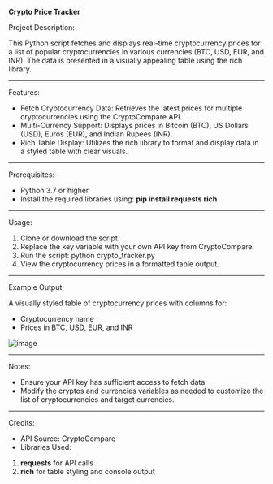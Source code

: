 **Crypto Price Tracker**

Project Description:

This Python script fetches and displays real-time cryptocurrency prices for a list of popular cryptocurrencies in various currencies (BTC, USD, EUR, and INR). The data is presented in a visually appealing table using the rich library.

<hr/>

Features:

* Fetch Cryptocurrency Data: Retrieves the latest prices for multiple cryptocurrencies using the CryptoCompare API.
* Multi-Currency Support: Displays prices in Bitcoin (BTC), US Dollars (USD), Euros (EUR), and Indian Rupees (INR).
* Rich Table Display: Utilizes the rich library to format and display data in a styled table with clear visuals.

<hr/>

Prerequisites:

* Python 3.7 or higher
* Install the required libraries using: **pip install requests rich**

<hr/>

Usage:

1. Clone or download the script.
2. Replace the key variable with your own API key from CryptoCompare.
3. Run the script:
python crypto_tracker.py
4. View the cryptocurrency prices in a formatted table output.

<hr/>

Example Output:

A visually styled table of cryptocurrency prices with columns for:
* Cryptocurrency name
* Prices in BTC, USD, EUR, and INR

![image](https://github.com/user-attachments/assets/32ab9e50-9cd9-4552-b710-c2175022a9fa)


<hr/>

Notes:

* Ensure your API key has sufficient access to fetch data.
* Modify the cryptos and currencies variables as needed to customize the list of cryptocurrencies and target currencies.

<hr/>

Credits:

* API Source: CryptoCompare
* Libraries Used:
1. **requests** for API calls
2. **rich** for table styling and console output
